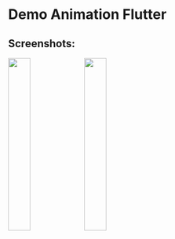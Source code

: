 # Demo Animation Flutter

## Screenshots:

<img src="https://github.com/beesightsoft/bss-flutter-animation/blob/master/Screenshoots/RestaurantAnimation.gif?raw=true" height="30%" width="30%">
<img src="https://github.com/beesightsoft/bss-flutter-animation/blob/master/Screenshoots/SimpleAnimation.gif?raw=true" height="30%" width="30%">
